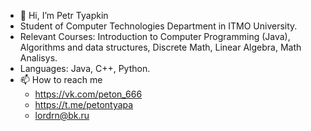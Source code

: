 - 👋 Hi, I’m Petr Tyapkin
- Student of Computer Technologies Department in ITMO University.
- Relevant Courses:
  Introduction to Computer Programming (Java), Algorithms and data structures, Discrete Math, Linear Algebra, Math Analisys.
- Languages:
  Java, C++, Python.
- 📫 How to reach me
  - https://vk.com/peton_666
  - https://t.me/petontyapa
  - lordrn@bk.ru
<!---
Petonzxc/Petonzxc is a ✨ special ✨ repository because its `README.md` (this file) appears on your GitHub profile.
You can click the Preview link to take a look at your changes.
--->
